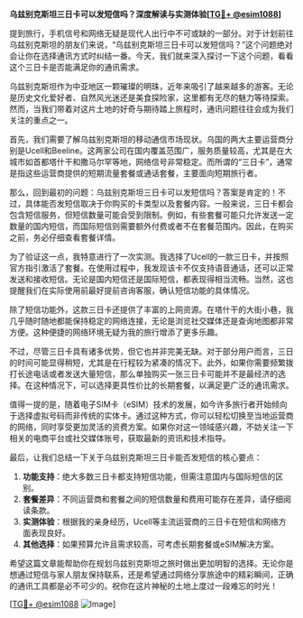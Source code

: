 **乌兹别克斯坦三日卡可以发短信吗？深度解读与实测体验[[TG💪+ @esim1088](https://t.me/s/esim1088)]**

提到旅行，手机信号和网络无疑是现代人出行中不可或缺的一部分。对于计划前往乌兹别克斯坦的朋友们来说，“乌兹别克斯坦三日卡可以发短信吗？”这个问题绝对会让你在选择通讯方式时纠结一番。今天，我们就来深入探讨一下这个问题，看看这个三日卡是否能满足你的通讯需求。

乌兹别克斯坦作为中亚地区一颗璀璨的明珠，近年来吸引了越来越多的游客。无论是历史文化爱好者、自然风光迷还是美食探险家，这里都有无尽的魅力等待探索。然而，当我们带着对这片土地的好奇与期待踏上旅程时，通讯问题往往会成为我们关注的重点之一。

首先，我们需要了解乌兹别克斯坦的移动通信市场现状。乌国的两大主要运营商分别是Ucell和Beeline。这两家公司在国内覆盖范围广，服务质量较高，尤其是在大城市如首都塔什干和撒马尔罕等地，网络信号非常稳定。而所谓的“三日卡”，通常是指这些运营商提供的短期流量套餐或通话套餐，主要面向短期旅行者。

那么，回到最初的问题：乌兹别克斯坦三日卡可以发短信吗？答案是肯定的！不过，具体能否发短信取决于你购买的卡类型以及套餐内容。一般来说，三日卡都会包含短信服务，但短信数量可能会受到限制。例如，有些套餐可能只允许发送一定数量的国内短信，而国际短信则需要额外付费或者不在套餐范围内。因此，在购买之前，务必仔细查看套餐详情。

为了验证这一点，我特意进行了一次实测。我选择了Ucell的一款三日卡，并按照官方指引激活了套餐。在使用过程中，我发现该卡不仅支持语音通话，还可以正常发送和接收短信。无论是国内短信还是国际短信，都表现得相当流畅。当然，这也提醒我们在实际使用前最好提前咨询客服，确认短信功能的具体情况。

除了短信功能外，这款三日卡还提供了丰富的上网资源。在塔什干的大街小巷，我几乎随时随地都能保持稳定的网络连接，无论是浏览社交媒体还是查询地图都非常方便。这种便捷的网络环境无疑为我的旅行增添了更多乐趣。

不过，尽管三日卡具有诸多优势，但它也并非完美无缺。对于部分用户而言，三日的时间可能显得稍短，尤其是在行程较为紧凑的情况下。此外，如果你需要频繁拨打长途电话或者发送大量短信，那么单独购买一张三日卡可能并不是最经济的选择。在这种情况下，可以选择更具性价比的长期套餐，以满足更广泛的通讯需求。

值得一提的是，随着电子SIM卡（eSIM）技术的发展，如今许多旅行者开始倾向于选择虚拟号码而非传统的实体卡。通过这种方式，你可以轻松切换至当地运营商的网络，同时享受更加灵活的资费方案。如果你对这一领域感兴趣，不妨关注一下相关的电商平台或社交媒体账号，获取最新的资讯和技术指导。

最后，让我们总结一下关于乌兹别克斯坦三日卡能否发短信的核心要点：

1. **功能支持**：绝大多数三日卡都支持短信功能，但需注意国内与国际短信的区别。
2. **套餐差异**：不同运营商和套餐之间的短信数量和费用可能存在差异，请仔细阅读条款。
3. **实测体验**：根据我的亲身经历，Ucell等主流运营商的三日卡在短信和网络方面表现良好。
4. **其他选择**：如果预算允许且需求较高，可考虑长期套餐或eSIM解决方案。

希望这篇文章能帮助你在规划乌兹别克斯坦之旅时做出更加明智的选择。无论你是想通过短信与家人朋友保持联系，还是希望通过网络分享旅途中的精彩瞬间，正确的通讯工具都是必不可少的。祝你在这片神秘的土地上度过一段难忘的时光！

[[TG💪+ @esim1088](https://t.me/s/esim1088) ![Image](https://i.postimg.cc/4NQfJmqS/Snipaste-2025-05-13-00-14-12.png)]
